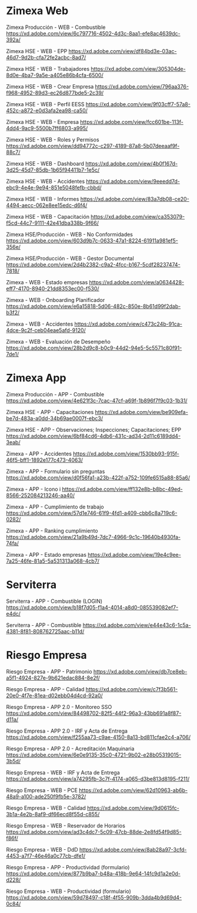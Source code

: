 # Zimexa Web

Zimexa Producción - WEB - Combustible
https://xd.adobe.com/view/6c797716-4502-4d3c-8aa1-efe8ac4639dc-392a/

Zimexa HSE - WEB - EPP
https://xd.adobe.com/view/df84bd3e-03ac-46d7-9d2b-cfa72fe2acbc-8ad7/

Zimexa HSE - WEB - Trabajadores
https://xd.adobe.com/view/305304de-8d0e-4ba7-9a5e-a405e86b4cfa-6500/

Zimexa HSE - WEB - Crear Empresa
https://xd.adobe.com/view/796aa376-f968-4952-89d3-ec26d877bde5-2c39/

Zimexa HSE - WEB - Perfil EESS
https://xd.adobe.com/view/9f03cff7-57a8-452c-a872-e0d3afa2ea98-ca50/

Zimexa HSE - WEB - Empresa
https://xd.adobe.com/view/fcc601be-113f-4dd4-9ac9-5500b7ff6803-a995/

Zimexa HSE - WEB - Roles y Permisos
https://xd.adobe.com/view/dd94772c-c297-4189-87a8-5b07deeaaf9f-88c7/

Zimexa HSE - WEB - Dashboard
https://xd.adobe.com/view/4b0f167d-3d25-45d7-85db-1b65f94411b7-1e5c/

Zimexa HSE - WEB - Accidentes
https://xd.adobe.com/view/9eeedd7d-ebc9-4e4e-9e94-851e5048fefb-cbbd/

Zimexa HSE - WEB - Informes
https://xd.adobe.com/view/83a7db08-ce20-4494-aecc-062e8ee15edc-d6f4/

Zimexa HSE - WEB - Capacitación
https://xd.adobe.com/view/ca353079-f5cd-44c7-9111-42e41dba338b-9f66/

Zimexa HSE/Producción - WEB - No Conformidades
https://xd.adobe.com/view/603d9b7c-0633-47a1-8224-61911a981ef5-356e/

Zimexa HSE/Producción - WEB - Gestor Documental
https://xd.adobe.com/view/2d4b2382-c9a2-4fcc-b167-5cdf28237474-7818/

Zimexa - WEB - Estado empresas
https://xd.adobe.com/view/a0634428-eff7-4170-8940-21dd8353ec00-f530/

Zimexa - WEB - Onboarding Planificador
https://xd.adobe.com/view/e6a15818-5d06-482c-850e-8b61d99f2dab-b3f2/

Zimexa - WEB - Accidentes
https://xd.adobe.com/view/c473c24b-91ca-4dce-9c2f-ceb04eae5afd-9120/

Zimexa - WEB - Evaluación de Desempeño
https://xd.adobe.com/view/28b2d9c8-b0c9-44d2-94e5-5c5571c80f91-7de1/

# Zimexa App

Zimexa Producción - APP - Combustible
https://xd.adobe.com/view/4e621f3c-7cac-47cf-a69f-1b896f7f9c03-1b31/

Zimexa HSE - APP - Capacitaciones
https://xd.adobe.com/view/be909efa-be7d-483a-a0dd-34b69ae0007f-ebc3/

Zimexa HSE - APP - Observaciones; Inspecciones; Capacitaciones; EPP
https://xd.adobe.com/view/6bf84cd6-4db6-431c-ad34-2d11c6189dd4-3eab/

Zimexa - APP - Accidentes
https://xd.adobe.com/view/1530bb93-915f-46f5-bff1-1892e177c473-4063/

Zimexa - APP - Formulario sin preguntas
https://xd.adobe.com/view/d0f56fa1-a23b-422f-a752-109fe6515a88-85a6/

Zimexa - APP - Icono i
https://xd.adobe.com/view/ff132e8b-b8bc-49ed-8566-252084213246-aa40/

Zimexa - APP - Cumplimiento de trabajo
https://xd.adobe.com/view/57d1e746-61f9-4fd1-a409-cbb6c8a719c6-0282/

Zimexa - APP - Ranking cumplimiento
https://xd.adobe.com/view/21a9b49d-7dc7-4966-9c1c-19640b4930fa-74fa/

Zimexa - APP - Estado empresas
https://xd.adobe.com/view/19e4c9ee-7a25-46fe-81a5-5a531313a068-4cb7/

# Serviterra

Serviterra - APP - Combustible (LOGIN)
https://xd.adobe.com/view/b18f7d05-f1a4-4014-a8d0-085539082ef7-e4dc/

Serviterra - APP - Combustible
https://xd.adobe.com/view/e44e43c6-1c5a-4381-8f81-808762725aac-b11d/

# Riesgo Empresa

Riesgo Empresa - APP - Patrimonio
https://xd.adobe.com/view/db7ce8eb-a5f1-4924-827e-9b621edac884-8e2f/

Riesgo Empresa - APP - Calidad
https://xd.adobe.com/view/c7f3b561-20e0-4f7e-81ea-d02ebb04d4cd-92a0/

Riesgo Empresa - APP 2.0 - Monitoreo SSO
https://xd.adobe.com/view/84498702-82f5-44f2-96a3-43bb691a8f87-d11a/

Riesgo Empresa - APP 2.0 - IRF y Acta de Entrega
https://xd.adobe.com/view/f255aa73-c9ae-4150-8a13-bd811cfae2c4-a706/

Riesgo Empresa - APP 2.0 - Acreditación Maquinaria
https://xd.adobe.com/view/6e0e9135-35c0-4721-9b02-e28b05319015-3b5d/

Riesgo Empresa - WEB - IRF y Acta de Entrega
https://xd.adobe.com/view/a74295fb-3c7f-4174-a065-d3be813d8195-f211/

Riesgo Empresa - WEB - PCE
https://xd.adobe.com/view/62d10963-ab6b-48a9-a100-ade250f9fb5e-3782/

Riesgo Empresa - WEB - Calidad
https://xd.adobe.com/view/9d0615fc-3b1a-4e2b-8af9-df66ecd8f55d-c855/

Riesgo Empresa - WEB - Reservador de Horarios
https://xd.adobe.com/view/ad3c4dc7-5c09-47cb-88de-2e8fd54f9d85-f86f/

Riesgo Empresa - WEB - DdD
https://xd.adobe.com/view/8ab28a97-3cfd-4453-a7f7-46e46a0c77cb-dfe1/

Riesgo Empresa - APP - Productividad (formulario)
https://xd.adobe.com/view/877b9ba7-b48a-418b-9e64-14fc9d1a2e0d-d228/

Riesgo Empresa - WEB - Productividad (formulario)
https://xd.adobe.com/view/59d78497-c18f-4f55-909b-3dda4b9d69d4-0c84/








